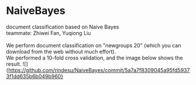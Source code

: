 # NaiveBayes
document classification based on Naive Bayes</br>
teammate: Zhiwei Fan, Yuqiong Liu</br>
</br>
We perform document classification on "newgroups 20" (which you can download from the web without much effort).</br>
We performed a 10-fold cross validation, and the image below shows the result.
![]{https://github.com/rindesu/NaiveBayes/commit/5a7a7f8309045a95fd59373f1dd635b6b049b960}
